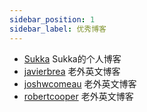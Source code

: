 ```yaml
---
sidebar_position: 1
sidebar_label: 优秀博客
---
```


- [Sukka](https://skk.moe/) Sukka的个人博客
- [javierbrea](https://www.javierbrea.com/) 老外英文博客
- [joshwcomeau](https://www.joshwcomeau.com/) 老外英文博客
- [robertcooper](https://robertcooper.me/) 老外英文博客
